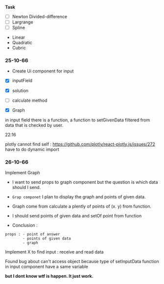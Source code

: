**Task**
- [ ] Newton Divided-difference
- [ ] Largrange
- [ ] Spline
- Linear 
- Quadratic
- Cubric

### 25-10-66
- Create Ui component for input
- [x] inputField
- [x] solution
- [ ] calculate method
- [x] Graph


in input field there is a function, a function to setGivenData filtered from data that is checked by user.

22:16

plotly cannot find self : https://github.com/plotly/react-plotly.js/issues/272
have to do dynamic import

### 26-10-66
Implement Graph
- I want to send props to graph component but the question is which data should I send.
- `Grap componet` I plan to display the graph and points of given data.
- Graph come from calculate a plently of points of (x. y) from function.
- I should send points of given data and setOf point from function

- Conclusion : 
```
props : - point of answer
        - points of given data
        - graph
```

Implement X to find input : receive and read data 

Found bug about can't access object because type of setInputData function in input component have a same variable

**but I dont know wtf is happen. It just work.**